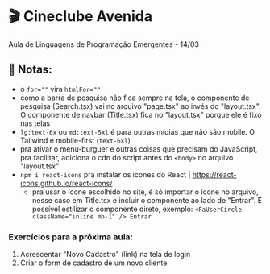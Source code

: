 # 🎬 Cineclube Avenida
Aula de Linguagens de Programação Emergentes - 14/03

## 📝 Notas:

- o ``for=""`` vira ``htmlFor=""``
- como a barra de pesquisa não fica sempre na tela, o componente de pesquisa (Search.tsx) vai no arquivo "page.tsx" ao invés do "layout.tsx". O componente de navbar (Title.tsx) fica no "layout.tsx" porque ele é fixo nas telas
- ``lg:text-6x`` ou ``md:text-5xl`` é para outras mídias que não são mobile. O Tailwind é mobile-first (``text-6xl``)
- pra ativar o menu-burguer e outras coisas que precisam do JavaScript, pra facilitar, adiciona o cdn do script antes do ``<body>`` no arquivo "layout.tsx"
- ``npm i react-icons`` pra instalar os ícones do React | https://react-icons.github.io/react-icons/
    - pra usar o ícone escolhido no site, é só importar o ícone no arquivo, nesse caso em Title.tsx e incluir o componente ao lado de "Entrar". É possível estilizar o componente direto, exemplo: ``<FaUserCircle className="inline mb-1" /> Entrar`` 

### Exercícios para a próxima aula:
1. Acrescentar "Novo Cadastro" (link) na tela de login
2. Criar o form de cadastro de um novo cliente
